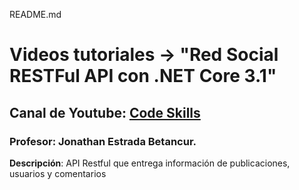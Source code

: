 README.md

# Videos tutoriales -> "Red Social RESTFul API con .NET Core 3.1"
## Canal de Youtube: [Code Skills](https://www.youtube.com/playlist?list=PL8lhy0LOIPBszfp9aHLNDUCIfD2sUn0at)
### Profesor: Jonathan Estrada Betancur.

**Descripción**: API Restful que entrega información de publicaciones, usuarios y comentarios
